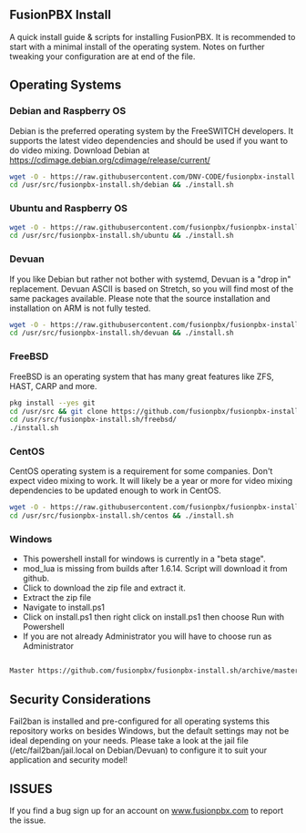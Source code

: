 
FusionPBX Install
--------------------------------------
A quick install guide & scripts for installing FusionPBX. It is recommended to start with a minimal install of the operating system. Notes on further tweaking your configuration are at end of the file.

## Operating Systems

### Debian and Raspberry OS
Debian is the preferred operating system by the FreeSWITCH developers. It supports the latest video dependencies and should be used if you want to do video mixing. Download Debian at https://cdimage.debian.org/cdimage/release/current/

```sh
wget -O - https://raw.githubusercontent.com/DNV-CODE/fusionpbx-install.sh/master/debian/pre-install.sh | sh;
cd /usr/src/fusionpbx-install.sh/debian && ./install.sh

```

### Ubuntu and Raspberry OS
```sh
wget -O - https://raw.githubusercontent.com/fusionpbx/fusionpbx-install.sh/master/ubuntu/pre-install.sh | sh;
cd /usr/src/fusionpbx-install.sh/ubuntu && ./install.sh
```

### Devuan
If you like Debian but rather not bother with systemd, Devuan is a "drop in" replacement.
Devuan ASCII is based on Stretch, so you will find most of the same packages available.
Please note that the source installation and installation on ARM is not fully tested.

```sh
wget -O - https://raw.githubusercontent.com/fusionpbx/fusionpbx-install.sh/master/devuan/pre-install.sh | sh;
cd /usr/src/fusionpbx-install.sh/devuan && ./install.sh
```

### FreeBSD
FreeBSD is an operating system that has many great features like ZFS, HAST, CARP and more.

```sh
pkg install --yes git
cd /usr/src && git clone https://github.com/fusionpbx/fusionpbx-install.sh.git
cd /usr/src/fusionpbx-install.sh/freebsd/
./install.sh
```

### CentOS
CentOS operating system is a requirement for some companies. Don't expect video mixing to work. It will likely be a year or more for video mixing dependencies to be updated enough to work in CentOS.

```sh
wget -O - https://raw.githubusercontent.com/fusionpbx/fusionpbx-install.sh/master/centos/pre-install.sh | sh
cd /usr/src/fusionpbx-install.sh/centos && ./install.sh
```

### Windows
*  This powershell install for windows is currently in a "beta stage".
*  mod_lua is missing from builds after 1.6.14. Script will download it from github.
*  Click to download the zip file and extract it.
*  Extract the zip file
*  Navigate to install.ps1
*  Click on install.ps1 then right click on install.ps1 then choose Run with Powershell
*  If you are not already Administrator you will have to choose run as Administrator

```sh

Master https://github.com/fusionpbx/fusionpbx-install.sh/archive/master.zip
```

## Security Considerations
Fail2ban is installed and pre-configured for all operating systems this repository works on besides Windows, but the default settings may not be ideal depending on your needs. Please take a look at the jail file (/etc/fail2ban/jail.local on Debian/Devuan) to configure it to suit your application and security model!

## ISSUES
If you find a bug sign up for an account on www.fusionpbx.com to report the issue.
